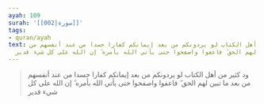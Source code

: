 ```yaml
---
ayah: 109
surah: '[[002|سورة]]'
tags:
- quran/ayah
text: ود كثير من أهل الكتاب لو يردونكم من بعد إيمانكم كفارا حسدا من عند أنفسهم من
  بعد ما تبين لهم الحق ۖ فاعفوا واصفحوا حتى يأتي الله بأمره ۗ إن الله على كل شيء قدير
---
```

> ود كثير من أهل الكتاب لو يردونكم من بعد إيمانكم كفارا حسدا من عند أنفسهم من بعد ما تبين لهم الحق ۖ فاعفوا واصفحوا حتى يأتي الله بأمره ۗ إن الله على كل شيء قدير
